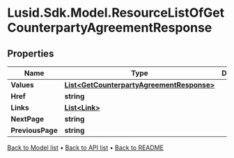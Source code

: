 # Lusid.Sdk.Model.ResourceListOfGetCounterpartyAgreementResponse

## Properties

Name | Type | Description | Notes
------------ | ------------- | ------------- | -------------
**Values** | [**List&lt;GetCounterpartyAgreementResponse&gt;**](GetCounterpartyAgreementResponse.md) |  | 
**Href** | **string** |  | [optional] 
**Links** | [**List&lt;Link&gt;**](Link.md) |  | [optional] 
**NextPage** | **string** |  | [optional] 
**PreviousPage** | **string** |  | [optional] 

[Back to Model list](../README.md#documentation-for-models) &#8226; [Back to API list](../README.md#documentation-for-api-endpoints) &#8226; [Back to README](../README.md)

